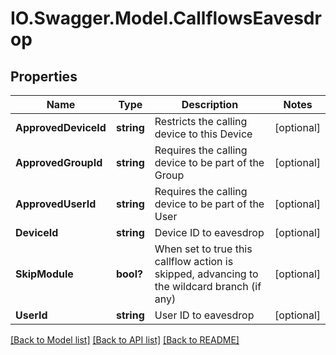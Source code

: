 # IO.Swagger.Model.CallflowsEavesdrop
## Properties

Name | Type | Description | Notes
------------ | ------------- | ------------- | -------------
**ApprovedDeviceId** | **string** | Restricts the calling device to this Device | [optional] 
**ApprovedGroupId** | **string** | Requires the calling device to be part of the Group | [optional] 
**ApprovedUserId** | **string** | Requires the calling device to be part of the User | [optional] 
**DeviceId** | **string** | Device ID to eavesdrop | [optional] 
**SkipModule** | **bool?** | When set to true this callflow action is skipped, advancing to the wildcard branch (if any) | [optional] 
**UserId** | **string** | User ID to eavesdrop | [optional] 

[[Back to Model list]](../README.md#documentation-for-models) [[Back to API list]](../README.md#documentation-for-api-endpoints) [[Back to README]](../README.md)


